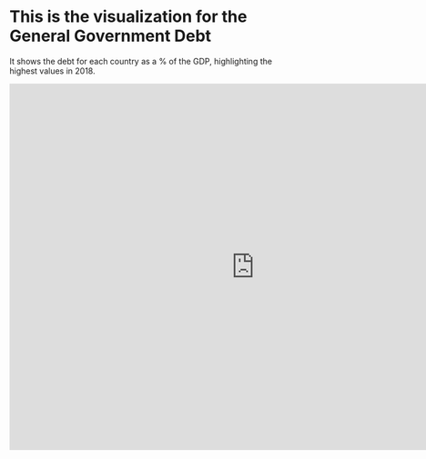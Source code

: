 # This is the visualization for the General Government Debt


It shows the debt for each country as a % of the GDP, highlighting the highest values in 2018.

<iframe src="https://data.oecd.org/chart/6gJY" width="860" height="645" style="border: 0" mozallowfullscreen="true" webkitallowfullscreen="true" allowfullscreen="true"><a href="https://data.oecd.org/chart/6gJY" target="_blank">OECD Chart: General government debt, Total, % of GDP, Annual, 2018</a></iframe>

